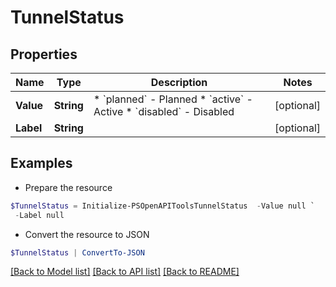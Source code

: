 # TunnelStatus
## Properties

Name | Type | Description | Notes
------------ | ------------- | ------------- | -------------
**Value** | **String** | * &#x60;planned&#x60; - Planned * &#x60;active&#x60; - Active * &#x60;disabled&#x60; - Disabled | [optional] 
**Label** | **String** |  | [optional] 

## Examples

- Prepare the resource
```powershell
$TunnelStatus = Initialize-PSOpenAPIToolsTunnelStatus  -Value null `
 -Label null
```

- Convert the resource to JSON
```powershell
$TunnelStatus | ConvertTo-JSON
```

[[Back to Model list]](../README.md#documentation-for-models) [[Back to API list]](../README.md#documentation-for-api-endpoints) [[Back to README]](../README.md)

